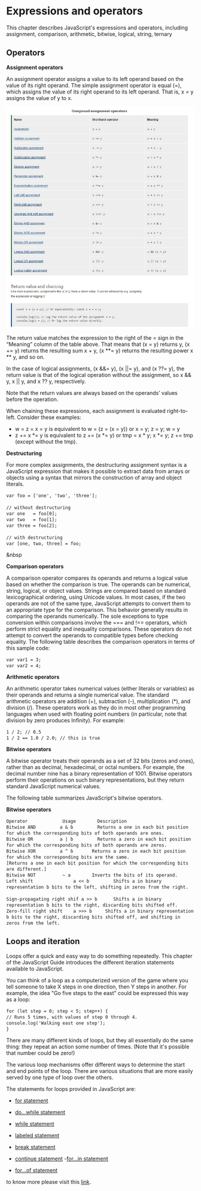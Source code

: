 # **Expressions and operators**

This chapter describes JavaScript's expressions and operators, including assignment, comparison, arithmetic, bitwise, logical, string, ternary

## Operators

**Assignment operators**

An assignment operator assigns a value to its left operand based on the value of its right operand. The simple assignment operator is equal (=), which assigns the value of its right operand to its left operand. That is, x = y assigns the value of y to x.

![](12.jpg)

The return value matches the expression to the right of the = sign in the “Meaning” column of the table above. That means that (x = y) returns y, (x += y) returns the resulting sum x + y, (x **= y) returns the resulting power x ** y, and so on.

In the case of logical assignments, (x &&= y), (x ||= y), and (x ??= y), the return value is that of the logical operation without the assignment, so x && y, x || y, and x ?? y, respectively.

Note that the return values are always based on the operands’ values before the operation.

When chaining these expressions, each assignment is evaluated right-to-left. Consider these examples:

- w = z = x = y is equivalent to w = (z = (x = y)) or x = y; z = y; w = y
 - z += x *= y is equivalent to z += (x *= y) or tmp = x * y; x *= y; z += tmp (except without the tmp).

**Destructuring**


For more complex assignments, the destructuring assignment syntax is a JavaScript expression that makes it possible to extract data from arrays or objects using a syntax that mirrors the construction of array and object literals.

    var foo = ['one', 'two', 'three'];

    // without destructuring
    var one   = foo[0];
    var two   = foo[1];
    var three = foo[2];

    // with destructuring
    var [one, two, three] = foo;


&nbsp

   **Comparison operators**

A comparison operator compares its operands and returns a logical value based on whether the comparison is true. The operands can be numerical, string, logical, or object values. Strings are compared based on standard lexicographical ordering, using Unicode values. In most cases, if the two operands are not of the same type, JavaScript attempts to convert them to an appropriate type for the comparison. This behavior generally results in comparing the operands numerically. The sole exceptions to type conversion within comparisons involve the === and !== operators, which perform strict equality and inequality comparisons. These operators do not attempt to convert the operands to compatible types before checking equality. The following table describes the comparison operators in terms of this sample code:

    var var1 = 3;
    var var2 = 4;


**Arithmetic operators**

An arithmetic operator takes numerical values (either literals or variables) as their operands and returns a single numerical value. The standard arithmetic operators are addition (+), subtraction (-), multiplication (*), and division (/). These operators work as they do in most other programming languages when used with floating point numbers (in particular, note that division by zero produces Infinity). For example:

    1 / 2; // 0.5
    1 / 2 == 1.0 / 2.0; // this is true


   **Bitwise operators**

A bitwise operator treats their operands as a set of 32 bits (zeros and ones), rather than as decimal, hexadecimal, or octal numbers. For example, the decimal number nine has a binary representation of 1001. Bitwise operators perform their operations on such binary representations, but they return standard JavaScript numerical values.

The following table summarizes JavaScript's bitwise operators.


**Bitwise  operators**

    Operator	         Usage        Description
    Bitwise AND	        a & b	      Returns a one in each bit position for which the corresponding bits of both operands are ones.
    Bitwise OR        	a | b	      Returns a zero in each bit position for which the corresponding bits of both operands are zeros.
    Bitwise XOR	        a ^ b     	Returns a zero in each bit position for which the corresponding bits are the same.
    [Returns a one in each bit position for which the corresponding bits are different.]
    Bitwise NOT	         ~ a    	Inverts the bits of its operand.
    Left shift               a << b	        Shifts a in binary representation b bits to the left, shifting in zeros from the right.

    Sign-propagating right shif	a >> b     	Shifts a in binary representation b bits to the right, discarding bits shifted off.
    Zero-fill right shift	 a >>> b	 Shifts a in binary representation b bits to the right, discarding bits shifted off, and shifting in zeros from the left.


## Loops and iteration

Loops offer a quick and easy way to do something repeatedly. This chapter of the JavaScript Guide introduces the different iteration statements available to JavaScript.

You can think of a loop as a computerized version of the game where you tell someone to take X steps in one direction, then Y steps in another. For example, the idea "Go five steps to the east" could be expressed this way as a loop:

    for (let step = 0; step < 5; step++) {
    // Runs 5 times, with values of step 0 through 4.
    console.log('Walking east one step');
    }
There are many different kinds of loops, but they all essentially do the same thing: they repeat an action some number of times. (Note that it's possible that number could be zero!)

The various loop mechanisms offer different ways to determine the start and end points of the loop. There are various situations that are more easily served by one type of loop over the others.

The statements for loops provided in JavaScript are:

- [for statement](https://developer.mozilla.org/en-US/docs/Web/JavaScript/Guide/Loops_and_iteration#for_statement)

- [do...while statement](https://developer.mozilla.org/en-US/docs/Web/JavaScript/Guide/Loops_and_iteration#do...while_statement)
- [while statement](https://developer.mozilla.org/en-US/docs/Web/JavaScript/Guide/Loops_and_iteration#while_statement)
- [labeled statement](https://developer.mozilla.org/en-US/docs/Web/JavaScript/Guide/Loops_and_iteration#labeled_statement)
- [break statement](https://developer.mozilla.org/en-US/docs/Web/JavaScript/Guide/Loops_and_iteration#break_statement)
- [continue statement](https://developer.mozilla.org/en-US/docs/Web/JavaScript/Guide/Loops_and_iteration#continue_statement)
 -[for...in statement](https://developer.mozilla.org/en-US/docs/Web/JavaScript/Guide/Loops_and_iteration#for...in_statement)
- [for...of statement](https://developer.mozilla.org/en-US/docs/Web/JavaScript/Guide/Loops_and_iteration#for...of_statement)


to know more please visit this [link](https://developer.mozilla.org/en-US/docs/Web/JavaScript/Guide/Expressions_and_Operators#bitwise_operators).